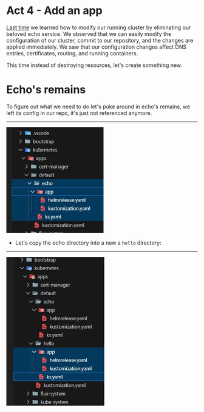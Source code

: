 # Act 4 - Add an app

[Last time](../echo-chamber/echo-chamber.md) we learned how to modify our running cluster by
eliminating our beloved echo service.  We observed that we can easily modify the configuration
of our cluster, commit to our repository, and the changes are applied immediately.  We saw
that our configuration changes affect DNS entries, certificates, routing, and running containers.

This time instead of destroying resources, let's create something new.

# Echo's remains

To figure out what we need to do let's poke around in echo's remains, we left its config in our
repo, it's just not referenced anymore.

---

![vscode](img/vs-echo.jpg)

- Let's copy the echo directory into a new a `hello` directory:

---

![vscode](img/vs-hello.jpg)

